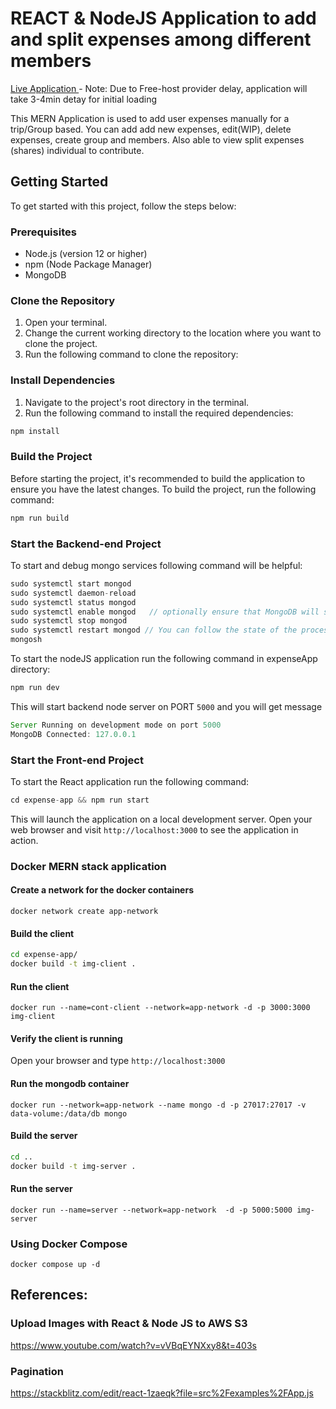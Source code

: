 # REACT & NodeJS Application to add and split expenses among different members 

<a href="https://expense-app-i2th.onrender.com"> Live Application </a> - Note: Due to Free-host provider delay, application will take 3-4min detay for initial loading  

This MERN Application is  used to add user expenses manually for a trip/Group based. You can add add new expenses, edit(WIP), delete expenses, create group and members. 
Also able to view split expenses (shares) individual to contribute. 

## Getting Started

To get started with this project, follow the steps below:

### Prerequisites

- Node.js (version 12 or higher)
- npm (Node Package Manager)
- MongoDB

### Clone the Repository

1. Open your terminal.
2. Change the current working directory to the location where you want to clone the project.
3. Run the following command to clone the repository:


### Install Dependencies

1. Navigate to the project's root directory in the terminal.
2. Run the following command to install the required dependencies:

```js
npm install
```

### Build the Project

Before starting the project, it's recommended to build the application to ensure you have the latest changes. To build the project, run the following command:

```js
npm run build
```

### Start the Backend-end Project

To start and debug mongo services following command will be helpful:

```js
sudo systemctl start mongod
sudo systemctl daemon-reload
sudo systemctl status mongod
sudo systemctl enable mongod   // optionally ensure that MongoDB will start following a system reboot 
sudo systemctl stop mongod
sudo systemctl restart mongod // You can follow the state of the process for errors or important messages by watching the output in the /var/log/mongodb/mongod.log file.
mongosh

```

To start the nodeJS application run the following command in expenseApp directory:

```js
npm run dev
```
This will start backend node server on PORT `5000` and you will get message 

```js
Server Running on development mode on port 5000
MongoDB Connected: 127.0.0.1
```

### Start the Front-end Project

To start the React application run the following command:

```js
cd expense-app && npm run start
```

This will launch the application on a local development server. Open your web browser and visit `http://localhost:3000` to see the application in action.

###  Docker MERN stack application 

#### Create a network for the docker containers

`docker network create app-network`

#### Build the client 

```sh
cd expense-app/
docker build -t img-client .

```

#### Run the client

`docker run --name=cont-client --network=app-network -d -p 3000:3000 img-client`

#### Verify the client is running

Open your browser and type `http://localhost:3000`

#### Run the mongodb container

`docker run --network=app-network --name mongo -d -p 27017:27017 -v data-volume:/data/db mongo`

#### Build the server

```sh
cd ..
docker build -t img-server .
```

#### Run the server

`docker run --name=server --network=app-network  -d -p 5000:5000 img-server`

### Using Docker Compose

`docker compose up -d`

## References: 

### Upload Images with React & Node JS to AWS S3
https://www.youtube.com/watch?v=vVBqEYNXxy8&t=403s

### Pagination
https://stackblitz.com/edit/react-1zaeqk?file=src%2Fexamples%2FApp.js


